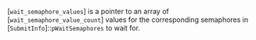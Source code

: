 [`wait_semaphore_values`] is a pointer to an array of
[`wait_semaphore_value_count`] values for the corresponding semaphores in
[`SubmitInfo`]::`pWaitSemaphores` to wait for.